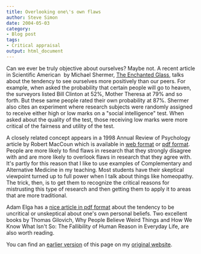 ```yaml
---
title: Overlooking one\'s own flaws
author: Steve Simon
date: 2004-05-03
category:
- Blog post
tags:
- Critical appraisal
output: html_document
---
```

Can we ever be truly objective about ourselves? Maybe not. A recent
article in Scientific American  by Michael Shermer, [The Enchanted
Glass](http://www.sciam.com/article.cfm?articleID=00044900-A374-1084-983483414B7F0000&ref=sciam&chanID=sa006),
talks about the tendency to see ourselves more positively than our
peers. For example, when asked the probability that certain people will
go to heaven, the surveyors listed Bill Clinton at 52%, Mother Theresa
at 79% and so forth. But these same people rated their own probability
at 87%. Shermer also cites an experiment where research subjects were
randomly assigned to receive either high or low marks on a \"social
intelligence\" test. When asked about the quality of the test, those
receiving low marks were more critical of the fairness and utility of
the test.

A closely related concept appears in a 1998 Annual Review of Psychology
article by Robert MacCoun which is available in [web
format](http://socrates.berkeley.edu/~maccoun/ar_bias.html) or [pdf
format](http://ist-socrates.berkeley.edu/~maccoun/MacCoun_AnnualReview98.pdf).
People are more likely to find flaws in research that they strongly
disagree with and are more likely to overlook flaws in research that
they agree with. It\'s partly for this reason that I like to use
examples of Complementary and Alternative Medicine in my teaching. Most
students have their skeptical viewpoint turned up to full power when I
talk about things like homeopathy. The trick, then, is to get them to
recognize the critical reasons for mistrusting this type of research and
then getting them to apply it to areas that are more traditional.

Adam Elga has a [nice article in pdf
format](http://www.princeton.edu/~adame/papers/astrology/astrology.pdf)
about the tendency to be uncritical or unskeptical about one\'s own
personal beliefs. Two excellent books by Thomas Gilovich, Why People
Believe Weird Things and How We Know What Isn\'t So: The Fallibility of
Human Reason in Everyday Life, are also worth reading.

You can find an [earlier version](http://www.pmean.com/04/flaws.html) of this page on my [original website](http://www.pmean.com/original_site.html).
